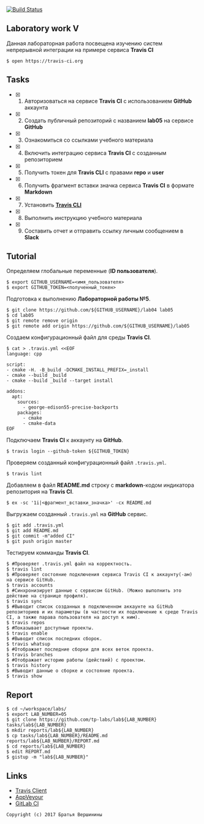 [![Build Status](https://travis-ci.org/SimonRussia/Task1.svg?branch=master)](https://travis-ci.org/SimonRussia/Task1)
## Laboratory work V

Данная лабораторная работа посвещена изучению систем непрерывной интеграции на примере сервиса **Travis CI**

```ShellSession
$ open https://travis-ci.org
```

## Tasks

- [X] 1. Авторизоваться на сервисе **Travis CI** с использованием **GitHub** аккаунта
- [X] 2. Создать публичный репозиторий с названием **lab05** на сервисе **GitHub**
- [X] 3. Ознакомиться со ссылками учебного материала
- [X] 4. Включить интеграцию сервиса **Travis CI** с созданным репозиторием
- [X] 5. Получить токен для **Travis CLI** с правами **repo** и **user**
- [X] 6. Получить фрагмент вставки значка сервиса **Travis CI** в формате **Markdown**
- [X] 7. Установить [**Travis CLI**](https://github.com/travis-ci/travis.rb#installation)
- [X] 8. Выполнить инструкцию учебного материала
- [X] 9. Составить отчет и отправить ссылку личным сообщением в **Slack**

## Tutorial

Определяем глобальные переменные (**ID пользователя**).
```ShellSession
$ export GITHUB_USERNAME=<имя_пользователя>
$ export GITHUB_TOKEN=<полученный_токен>
```

Подготовка к выполнению **Лабораторной работы №5**.
```ShellSession
$ git clone https://github.com/${GITHUB_USERNAME}/lab04 lab05
$ cd lab05
$ git remote remove origin
$ git remote add origin https://github.com/${GITHUB_USERNAME}/lab05
```

Создаем конфигурационный файл для среды **Travis CI**.
```ShellSession
$ cat > .travis.yml <<EOF
language: cpp

script:
- cmake -H. -B_build -DCMAKE_INSTALL_PREFIX=_install
- cmake --build _build
- cmake --build _build --target install

addons:
  apt:
    sources:
      - george-edison55-precise-backports
    packages:
      - cmake
      - cmake-data
EOF
```

Подключаем **Travis CI** к аккаунту на **GitHub**.
```ShellSession
$ travis login --github-token ${GITHUB_TOKEN}
```

Проверяем созданный конфигурационный файл `.travis.yml`.
```ShellSession
$ travis lint
```

Добавляем в файл **README.md** строку с **markdown**-кодом индикатора репозитория на **Travis CI**.
```ShellSession
$ ex -sc '1i|<фрагмент_вставки_значка>' -cx README.md
```

Выгружаем созданный `.travis.yml` на **GitHub** сервис.
```ShellSession
$ git add .travis.yml
$ git add README.md
$ git commit -m"added CI"
$ git push origin master
```

Тестируем комманды **Travis CI**.
```ShellSession
$ #Проверяет .travis.yml файл на корректность.
$ travis lint
$ #Проверяет состояние подключения сервиса Travis CI к аккаунту(-ам) на сервисе GitHub.
$ travis accounts
$ #Синхронизирует данные с сервисом GitHub. (Можно выполнить это действие на странице профиля).
$ travis sync
$ #Выводит список созданных в подключенном аккаунте на GitHub репозиториев и их параметры (в частности их подключение к среде Travis CI, а также парава пользователя на доступ к ним).
$ travis repos
$ #Показывает доступные проекты.
$ travis enable
$ #Выводит список последних сборок.
$ travis whatsup
$ #Отображает последние сборки для всех веток проекта.
$ travis branches
$ #Отображает историю работы (действий) с проектом.
$ travis history
$ #Выводит данные о сборке и состояние проекта.
$ travis show
```

## Report

```ShellSession
$ cd ~/workspace/labs/
$ export LAB_NUMBER=05
$ git clone https://github.com/tp-labs/lab${LAB_NUMBER} tasks/lab${LAB_NUMBER}
$ mkdir reports/lab${LAB_NUMBER}
$ cp tasks/lab${LAB_NUMBER}/README.md reports/lab${LAB_NUMBER}/REPORT.md
$ cd reports/lab${LAB_NUMBER}
$ edit REPORT.md
$ gistup -m "lab${LAB_NUMBER}"
```

## Links

- [Travis Client](https://github.com/travis-ci/travis.rb)
- [AppVeyour](https://www.appveyor.com/)
- [GitLab CI](https://about.gitlab.com/gitlab-ci/)

```
Copyright (c) 2017 Братья Вершинины
```
